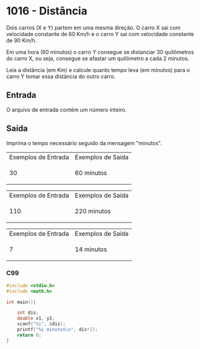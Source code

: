 <html>
<body style="padding: 10px 0px;">
    <div class="header">
<h1>1016 - Distância</h1>
        <div class="problem">
            <div class="description">
                <p>
                    Dois carros (X e Y) partem em uma mesma direção. O carro X sai com velocidade constante de 60 Km/h e o carro Y sai com velocidade constante de 90 Km/h.</p>
                    <p> Em uma hora (60 minutos) o carro Y consegue se distanciar 30 quilômetros do carro X, ou seja, consegue se afastar um quilômetro a cada 2 minutos. </p>
                    <p>
                    Leia a distância (em Km) e calcule quanto tempo leva (em minutos) para o carro Y tomar essa distância do outro carro.</p>
            </div>
            <h2>Entrada</h2>
            <div class="input">
                <p>
                    O arquivo de entrada contém um número inteiro.</p>
            </div>
            <h2>Saída</h2>
            <div class="output">
                <p>
                    Imprima o tempo necessário seguido da mensagem "minutos".</p>
            </div>
            <div class="both"></div>
            <table>
                <tbody>
                    <tr>
                        <td>Exemplos de Entrada</td>
                        <td>Exemplos de Saída</td>
                    </tr>
                    <tr>
                        <td class="division">
                            <p>
                                 30</p>
                        </td>
                        <td>
                            <p>
                                60 minutos</p> 
                        </td>
                    </tr>
                </tbody>
            </table>
            <table>
                <tbody>
                    <tr>
                        <td>Exemplos de Entrada</td>
                        <td>Exemplos de Saída</td>
                    </tr>
                    <tr>
                        <td class="division">
                            <p>
                                110</p>
                        </td>
                        <td>
                            <p>
                                220 minutos</p>
                        </td>
                    </tr>
                </tbody>
            </table>
            <table>
                <tbody>
                    <tr>
                        <td>Exemplos de Entrada</td>
                        <td>Exemplos de Saída</td>
                    </tr>
                    <tr>
                        <td class="division">
                            <p>
                                7</p>
                        </td>
                        <td>
                            <p>
                                14 minutos</p>
                        </td>
                    </tr>
                </tbody>
            </table>
        </div>
    </div>
</body>
</html>

### C99

```c
#include <stdio.h>
#include <math.h>

int main(){

    int dis;
    double x1, y1;
    scanf("%i", &dis);
    printf("%i minutos\n", dis*2);
    return 0;
}
```

